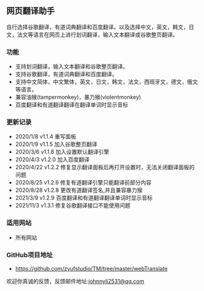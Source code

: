 ## 网页翻译助手
自行选择谷歌翻译，有道词典翻译和百度翻译。以及选择中文，英文，韩文，日文，法文等语言在网页上进行划词翻译，输入文本翻译或谷歌整页翻译。

### 功能
- 支持划词翻译，输入文本翻译和谷歌整页翻译。
- 支持谷歌翻译，有道词典翻译和百度翻译。
- 支持中文简体，中文繁体，英文，日文，韩文，法文，西班牙文，德文，俄文等语言。
- 兼容油猴(tampermonkey)，暴力猴(violentmonkey)
- 百度翻译和有道翻译翻译在翻译单词时显示音标

### 更新记录
- 2020/1/8   v1.1.4     重写面板
- 2020/1/9   v1.1.5     加入谷歌整页翻译
- 2020/3/6   v1.1.8     加入设置默认翻译引擎
- 2020/4/3   v1.2.0     加入百度翻译
- 2020/4/22  v1.2.2     修复显示翻译面板后再打开设置时，无法关闭翻译面板的问题
- 2020/8/25  v1.2.6     修复有道翻译引擎只能翻译前部分内容
- 2020/8/28  v1.2.8     更改有道翻译签名,并且兼容暴力猴
- 2021/3/9   v1.2.9     百度翻译和有道翻译翻译单词时显示音标
- 2021/11/3  v1.3.1     修复谷歌翻译接口不能使用问题

### 适用网站
- 所有网站

### GitHub项目地址
- https://github.com/zyufstudio/TM/tree/master/webTranslate

欢迎你真诚的反馈，反馈邮件地址:<johnnyli2531@qq.com>
